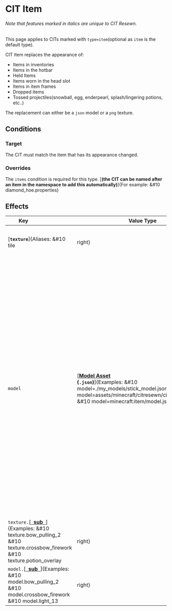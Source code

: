 # CIT Item
<h6>Note that features marked in <em>italics</em> are unique to CIT Resewn.</h6>

This page applies to CITs marked with `type=item`(optional as `item` is the default type).

CIT Item replaces the appearance of:

 - Items in inventories
 - Items in the hotbar
 - Held Items
 - Items worn in the head slot
 - Items in item frames
 - Dropped items
 - Tossed projectiles(snowball, egg, enderpearl, splash/lingering potions, etc..)

The replacement can either be a `json` model or a `png` texture.

## Conditions

### Target
The CIT must match the item that has its appearance changed.

### Overrides
The `items` condition is required for this type. [**(the CIT can be named after an item in the namespace to add this automatically)**]{For example: &#10 diamond_hoe.properties}


## Effects

| Key                         | Value Type        | Description | Default |
| --- | --- | --- | --- |
| [**`texture`**]{Aliases: &#10 tile|right} | [**[Texture Asset](/cit/cit_base/#asset-resolution) <br> (`.png`)**]{Examples: &#10 texture=./my_textures/stick_texture.png &#10 texture=assets/minecraft/citresewn/cit/item_textures/texture &#10 texture=minecraft:item/texture.png|right} | Replaces the item's model with one generated by the resolved texture. [**The parent of the generated model is the model associated with the first item in `items`.**]{This is what allows sword texture replacements to inherit the 'handheld' type of model for example.} | None |
| `model` | [**[Model Asset](/cit/cit_base/#asset-resolution) <br> (`.json`)**]{Examples: &#10 model=./my_models/stick_model.json &#10 model=assets/minecraft/citresewn/cit/item_models/model &#10 model=minecraft:item/model.json|right} | Replaces the item's model with one described by the resolved json. [This uses the vanilla model formatting](https://minecraft.wiki/w/Tutorials/Models). <br> Models loaded by this property also gain the ability to load relative assets for textures, parents and overrides by prefixing `./`. <br> When `texture` is also declared, the texture is used to replace all of the textures in the model loaded by the json. | None |
| `texture.`[**<ins>  sub  </ins>**]{Examples: &#10 texture.bow_pulling_2 &#10 texture.crossbow_firework &#10 texture.potion_overlay|right} | [**[Texture Asset](/cit/cit_base/#asset-resolution) <br> (`.png`)**]{Examples: &#10 texture.bow_pulling_2=my_bow_pulling_2.png &#10 texture.crossbow_firework=my_crossbow_with_a_firework.png &#10 texture.potion_overlay=cool_potion_liquid.png|right} | Same as `texture` but replaces a sub texture instead. Multiple sub textures may be defined. This can be used for both model overrides and layer textures. <br> For overrides, the sub texture name is the sub model file's name (e.g.`bow_pulling_2` for a fully pulled bow). <br> For layers, the sub texture name is either the layer name (e.g.`layer1`) or the texture file name (e.g.`potion_overlay`). | None |
| `model.`[**<ins>  sub  </ins>**]{Examples: &#10 model.bow_pulling_2 &#10 model.crossbow_firework &#10 model.light_13|right} | [**[Model Asset](/cit/cit_base/#asset-resolution) <br> (`.json`)**]{Examples: &#10 model.bow_pulling_2=my_bow_pulling_2.json &#10 model.crossbow_firework=my_crossbow_with_a_firework.json &#10 model.light_13=cool_light_model_13.json|right} | Same as `model` but replaces a sub model instead. Multiple sub models may be defined. This can be used for model overrides. <br> The sub model name is the sub model file's name (e.g.`bow_pulling_2` for a fully pulled bow). | None |
